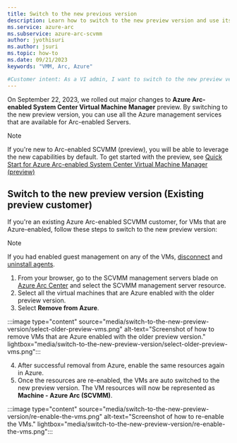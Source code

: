 ```yaml
---
title: Switch to the new previous version
description: Learn how to switch to the new preview version and use its capabilities
ms.service: azure-arc
ms.subservice: azure-arc-scvmm
author: jyothisuri
ms.author: jsuri
ms.topic: how-to 
ms.date: 09/21/2023
keywords: "VMM, Arc, Azure"

#Customer intent: As a VI admin, I want to switch to the new preview version of Arc-enabled SCVMM (preview) and leverage the associated capabilities
---
```


On September 22, 2023, we rolled out major changes to **Azure Arc-enabled System Center Virtual Machine Manager** preview. By switching to the new preview version, you can use all the Azure management services that are available for Arc-enabled Servers.

>[!Note]
>If you're new to Arc-enabled SCVMM (preview), you will be able to leverage the new capabilities by default. To get started with the preview, see [Quick Start for Azure Arc-enabled System Center Virtual Machine Manager (preview)](quickstart-connect-system-center-virtual-machine-manager-to-arc.md)

## Switch to the new preview version (Existing preview customer)

If you're an existing Azure Arc-enabled SCVMM customer, for VMs that are Azure-enabled, follow these steps to switch to the new preview version:

>[!Note]
> If you had enabled guest management on any of the VMs, [disconnect](/articles/azure-arc/vmware-vsphere/remove-vcenter-from-arc-vmware.md#step-2-disconnect-the-agent-from-azure-arc) and [uninstall agents](/articles/azure-arc/vmware-vsphere/remove-vcenter-from-arc-vmware.md#step-3-uninstall-the-agent).

1.	From your browser, go to the SCVMM management servers blade on [Azure Arc Center](https://ms.portal.azure.com/#view/Microsoft_Azure_HybridCompute/AzureArcCenterBlade/~/overview) and select the SCVMM management server resource.
2.	Select all the virtual machines that are Azure enabled with the older preview version.
3.	Select **Remove from Azure**. 

:::image type="content" source="media/switch-to-the-new-preview-version/select-older-preview-vms.png" alt-text="Screenshot of how to remove VMs that are Azure enabled with the older preview version." lightbox="media/switch-to-the-new-preview-version/select-older-preview-vms.png":::

4.	After successful removal from Azure, enable the same resources again in Azure.
5.	Once the resources are re-enabled, the VMs are auto switched to the new preview version. The VM resources will now be represented as **Machine - Azure Arc (SCVMM)**.

:::image type="content" source="media/switch-to-the-new-preview-version/re-enable-the-vms.png" alt-text="Screenshot of how to re-enable the VMs." lightbox="media/switch-to-the-new-preview-version/re-enable-the-vms.png":::
 

